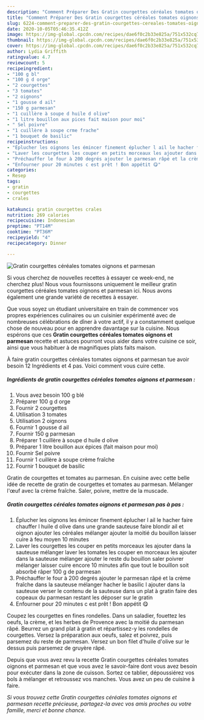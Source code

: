 ```yaml
---
description: "Comment Préparer Des Gratin courgettes céréales tomates oignons et parmesan"
title: "Comment Préparer Des Gratin courgettes céréales tomates oignons et parmesan"
slug: 6224-comment-preparer-des-gratin-courgettes-cereales-tomates-oignons-et-parmesan
date: 2020-10-05T05:46:35.412Z
image: https://img-global.cpcdn.com/recipes/dae6f0c2b33e825a/751x532cq70/gratin-courgettes-cereales-tomates-oignons-et-parmesan-photo-principale-de-la-recette.jpg
thumbnail: https://img-global.cpcdn.com/recipes/dae6f0c2b33e825a/751x532cq70/gratin-courgettes-cereales-tomates-oignons-et-parmesan-photo-principale-de-la-recette.jpg
cover: https://img-global.cpcdn.com/recipes/dae6f0c2b33e825a/751x532cq70/gratin-courgettes-cereales-tomates-oignons-et-parmesan-photo-principale-de-la-recette.jpg
author: Lydia Griffith
ratingvalue: 4.7
reviewcount: 5
recipeingredient:
- "100 g bl"
- "100 g d orge"
- "2 courgettes"
- "3 tomates"
- "2 oignons"
- "1 gousse d ail"
- "150 g parmesan"
- "1 cuillère à soupe d huile d olive"
- "1 litre bouillon aux pices fait maison pour moi"
- " Sel poivre"
- "1 cuillère à soupe crme frache"
- "1 bouquet de basilic"
recipeinstructions:
- "Éplucher les oignons les émincer finement éplucher l ail le hacher faire chauffer l huile d olive dans une grande sauteuse faire blondir ail et oignon ajouter les céréales mélanger ajouter la moitié du bouillon laisser cuire à feu moyen 10 minutes"
- "Laver les courgettes les couper en petits morceaux les ajouter dans la sauteuse mélanger laver les tomates les couper en morceaux les ajouter dans la sauteuse mélanger ajouter le reste du bouillon saler poivrer mélanger laisser cuire encore 10 minutes afin que tout le bouillon soit absorbé râper 100 g de parmesan"
- "Préchauffer le four à 200 degrés ajouter le parmesan râpé et la crème fraîche dans la sauteuse mélanger hacher le basilic l ajouter dans la sauteuse verser le contenu de la sauteuse dans un plat à gratin faire des copeaux du parmesan restant les déposer sur le gratin"
- "Enfourner pour 20 minutes c est prêt ! Bon appétit 😋"
categories:
- Resep
tags:
- gratin
- courgettes
- crales

katakunci: gratin courgettes crales 
nutrition: 269 calories
recipecuisine: Indonesian
preptime: "PT14M"
cooktime: "PT36M"
recipeyield: "4"
recipecategory: Dinner

---
```



![Gratin courgettes céréales tomates oignons et parmesan](https://img-global.cpcdn.com/recipes/dae6f0c2b33e825a/751x532cq70/gratin-courgettes-cereales-tomates-oignons-et-parmesan-photo-principale-de-la-recette.jpg)

Si vous cherchez de nouvelles recettes à essayer ce week-end, ne cherchez plus! Nous vous fournissons uniquement le meilleur gratin courgettes céréales tomates oignons et parmesan ici. Nous avons également une grande variété de recettes à essayer.

Que vous soyez un étudiant universitaire en train de commencer vos propres expériences culinaires ou un cuisinier expérimenté avec de nombreuses célébrations de dîner à votre actif, il y a constamment quelque chose de nouveau pour en apprendre davantage sur la cuisine. Nous espérons que ces <strong> Gratin courgettes céréales tomates oignons et parmesan </strong> recette et astuces pourront vous aider dans votre cuisine ce soir, ainsi que vous habituer à de magnifiques plats faits maison.

<!--inarticleads1-->

À faire gratin courgettes céréales tomates oignons et parmesan tue avoir besoin 12 Ingrédients et 4 pas. Voici comment vous cuire cette.

##### Ingrédients de gratin courgettes céréales tomates oignons et parmesan :

1. Vous avez besoin 100 g blé
1. Préparer 100 g d orge
1. Fournir 2 courgettes
1. Utilisation 3 tomates
1. Utilisation 2 oignons
1. Fournir 1 gousse d ail
1. Fournir 150 g parmesan
1. Préparer 1 cuillère à soupe d huile d olive
1. Préparer 1 litre bouillon aux épices (fait maison pour moi)
1. Fournir  Sel poivre
1. Fournir 1 cuillère à soupe crème fraîche
1. Fournir 1 bouquet de basilic


Gratin de courgettes et tomates au parmesan. En cuisine avec cette belle idée de recette de gratin de courgettes et tomates au parmesan. Mélanger l&#39;œuf avec la crème fraîche. Saler, poivre, mettre de la muscade. 

<!--inarticleads2-->

##### Gratin courgettes céréales tomates oignons et parmesan pas à pas :

1. Éplucher les oignons les émincer finement éplucher l ail le hacher faire chauffer l huile d olive dans une grande sauteuse faire blondir ail et oignon ajouter les céréales mélanger ajouter la moitié du bouillon laisser cuire à feu moyen 10 minutes
1. Laver les courgettes les couper en petits morceaux les ajouter dans la sauteuse mélanger laver les tomates les couper en morceaux les ajouter dans la sauteuse mélanger ajouter le reste du bouillon saler poivrer mélanger laisser cuire encore 10 minutes afin que tout le bouillon soit absorbé râper 100 g de parmesan
1. Préchauffer le four à 200 degrés ajouter le parmesan râpé et la crème fraîche dans la sauteuse mélanger hacher le basilic l ajouter dans la sauteuse verser le contenu de la sauteuse dans un plat à gratin faire des copeaux du parmesan restant les déposer sur le gratin
1. Enfourner pour 20 minutes c est prêt ! Bon appétit 😋


Coupez les courgettes en fines rondelles. Dans un saladier, fouettez les oeufs, la crème, et les herbes de Provence avec la moitié du parmesan râpé. Beurrez un grand plat à gratin et répartissez-y les rondelles de courgettes. Versez la préparation aux oeufs, salez et poivrez, puis parsemez du reste de parmesan. Versez un bon filet d&#39;huile d&#39;olive sur le dessus puis parsemez de gruyère râpé. 

<!--inarticleads1-->

<p>
Depuis que vous avez revu la recette Gratin courgettes céréales tomates oignons et parmesan et que vous avez le savoir-faire dont vous avez besoin pour exécuter dans la zone de cuisson. Sortez ce tablier, dépoussiérez vos bols à mélanger et retroussez vos manches. Vous avez un peu de cuisine à faire.
</p>

<p>
<i>Si vous trouvez cette Gratin courgettes céréales tomates oignons et parmesan recette précieuse, partagez-la avec vos amis proches ou votre famille, merci et bonne chance.</i>
</p>
